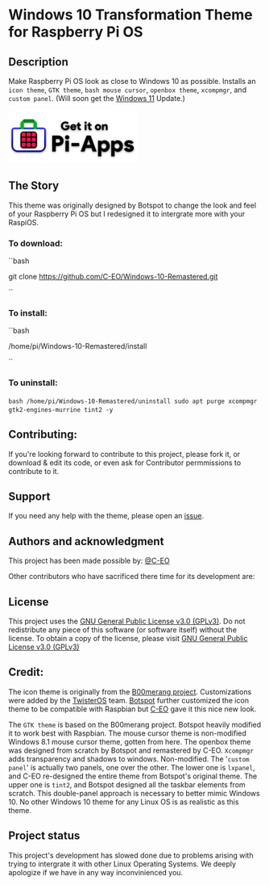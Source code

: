# Windows 10 Transformation Theme for Raspberry Pi OS

## Description
Make Raspberry Pi OS look as close to Windows 10 as possible. Installs an ``icon theme``, ``GTK theme``, ``bash mouse cursor``, ``openbox theme``, ``xcompmgr``, and ``custom panel``.
(Will soon get the [Windows 11](https://insider.windows.com/en-us/register) Update.)

[![badge](https://github.com/Botspot/pi-apps/blob/master/icons/badge.png?raw=true)](https://github.com/Botspot/pi-apps)

## The Story
This theme was originally designed by Botspot to change the look and feel of your Raspberry Pi OS but I redesigned it to intergrate more with your RaspiOS.

### To download:
``bash

git clone https://github.com/C-EO/Windows-10-Remastered.git

``
### To install:
``bash

/home/pi/Windows-10-Remastered/install

``
### To uninstall:
``bash
/home/pi/Windows-10-Remastered/uninstall
sudo apt purge xcompmgr gtk2-engines-murrine tint2 -y
``


## Contributing:
If you're looking forward to contribute to this project, please fork it, or download & edit its code, or even ask for Contributor permmissions to contribute to it.


## Support
If you need any help with the theme, please open an [issue](https://github.com/C-EO/Windows-10-Remastered/issues).


## Authors and acknowledgment
This project has been made possible by: [@C-EO](https://github.com/C-EO)

Other contributors who have sacrificed there time for its development are:


## License
This project uses the [GNU General Public License v3.0 (GPLv3)](https://gnu.org).
Do not redistribute any piece of this software (or software itself) without the license.
To obtain a copy of the license, please visit [GNU General Public License v3.0 (GPLv3)](https://gnu.org)


## Credit:
The icon theme is originally from the [B00merang project](https://github.com/B00merang-Artwork/Windows-10). Customizations were added by the [TwisterOS](https://twisteros.com) team. [Botspot](https://github.com/Botspot) further customized the icon theme to be compatible with Raspbian but [C-EO](https://github.com/C-EO) gave it this nice new look.

The ``GTK theme`` is based on the B00merang project. Botspot heavily modified it to work best with Raspbian. 
The mouse cursor theme is non-modified  Windows 8.1 mouse cursor theme, gotten from here.
The openbox theme was designed from scratch by Botspot and remastered by C-EO.
``Xcompmgr`` adds transparency and shadows to windows. Non-modified.
The '``custom panel``' is actually two panels, one over the other. The lower one is ``lxpanel``, and C-EO re-designed the entire theme from Botspot's original theme. The upper one is ``tint2``, and Botspot designed all the taskbar elements from scratch. This double-panel approach is necessary to better mimic Windows 10. No other Windows 10 theme for any Linux OS is as realistic as this theme.


## Project status
This project's development has slowed done due to problems arising with trying to intergrate it with other Linux Operating Systems. 
We deeply apologize if we have in any way inconvinienced you.
